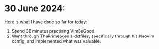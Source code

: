 # 30 June 2024:

Here is what I have done so far for today:
1. Spend 30 minutes practising VimBeGood.
2. Went through <a href="https://github.com/ThePrimeagen/.dotfiles" target="_blank">ThePrimeagen's dotfiles</a>, specifically through his Neovim config, and implemented what was valuable. 
